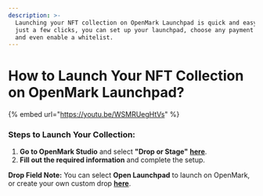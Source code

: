 ```yaml
---
description: >-
  Launching your NFT collection on OpenMark Launchpad is quick and easy. With
  just a few clicks, you can set up your launchpad, choose any payment token,
  and even enable a whitelist.
---
```


# How to Launch Your NFT Collection on OpenMark Launchpad?

{% embed url="https://youtu.be/WSMRUegHtVs" %}

### **Steps to Launch Your Collection:**

1. **Go to OpenMark Studio** and select **"Drop or Stage"** [**here**](https://openmark.io/create/stage).
2. **Fill out the required information** and complete the setup.

**Drop Field Note:** You can select **Open Launchpad** to launch on OpenMark, or create your own custom drop [**here**](https://wiki.openmark.io/about-openmark/how-to-use-openmark-studio/how-to-create-your-own-drop-on-openmark).

